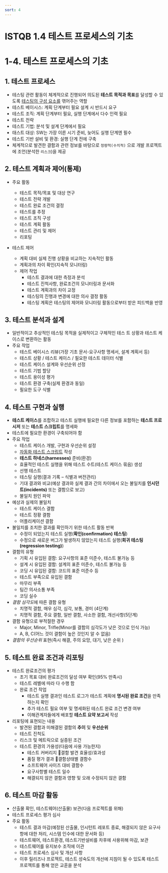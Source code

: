 ```yaml
---
sort: 4
---
```


# ISTQB 1.4 테스트 프로세스의 기초

# 1-4. 테스트 프로세스의 기초
## 1. 테스트 프로세스 
   - 테스팅 관련 활동이 체계적으로 진행되어 의도된 **테스트 목적과 목표**를 달성할 수 있도록 <u>테스팅의 구성 요소를</u> 엮어주는 역할
   - 테스트 베이시스: 계획 단계부터 필요 설계 시 반드시 요구
   - 테스트 조직: 계획 단계부터 필요, 실행 단계에서 다수 인력 필요
   - 테스트 전략
   - 테스트 기법: 분석 및 설계 단계에서 필요
   - 태스트 대상: SW는 가장 이른 시기 준비, 늦어도 실행 단계엔 필수
   - 테스트 기반 설비 및 환경: 실행 단계 전에 구축
   - 체계적으로 발견한 결함과 관련 정보를 바탕으로 `정량적(수치적)` 으로 개발 프로젝트에 조언(분석한 `리스크`)을 제공

## 2. 테스트 계획과 제어(통제) 
   - 주요 활동
     + 테스트 목적/목표 및 대상 연구
     + 테스트 전략 개발
     + 테스트 완료 조건의 결정
     + 테스트를 추정
     + 테스트 조직 구성
     + 테스트 계획 활동
     + 테스트 관리 및 제어
     + 리포팅  
    
   - 테스트 제어 
     + 계획 대비 실제 진행 상황을 비교하는 지속적인 활동
     + 계획과의 차이 확인(지속적 모니터링)
     + 제어 작업
       + 테스트 결과에 대한 측정과 분석
       + 테스트 진척사항, 완료조건의 모니터링과 문서화
       + 테스트 계획과의 차이 교정
       + 테스팅의 진행과 변경에 대한 의사 결정 활동
       + 테스팅 계획은 테스팅의 제어와 모니터링 활동으로부터 받은 피드백을 반영

## 3. 테스트 분석과 설계 
   - 일반적이고 추상적인 테스팅 목적을 실제적이고 구체적인 테스 트 상황과 테스트 케이스로 변환하는 활동
   - 주요 작업
     - 테스트 베이시스 리뷰(가장 기초 문서-요구사항 명세서, 설계 계획서 등)
     - 테스트 상황 / 테스트 케이스 / 필요한 테스트 데이터 식별
     - 테스트 케이스 설계와 우선순위 선정
     - 테스트 기법 할당
     - 테스트 용이성 평가
     - 테스트 환경 구축(실제 환경과 동일)
     - 필요한 도구 식별


## 4.  테스트 구현과 실행 
   - **테스트 케이스**를 조합하고 테스트 실행에 필요한 다른 정보를 포함하는 **테스트 프로시저** 또는 **테스트 스크립트**를 명세화
   - 테스트에 필요한 환경이 구축되어야 함
   - 주요 작업
     - 테스트 케이스 개발, 구현과 우선순위 설정
     - <u>자동화 테스트 스크립트</u> 작성
     - **테스트 하네스(harnesses)** 준비(환경)
     - 효율적인 테스트 실행을 위해 테스트 수트(테스트 케이스 묶음) 생성
     - 선행 테스트
     - 테스팅 실행(결과 기록 – 식별과 버전관리)
     - 기대 결과와 비교(예상 결과와 실제 결과 간의 차이에서 오는 불일치를 **인시던트(incidents)** 또는 결함으로 보고)
     - 불일치 원인 파악 
   - 예상과 실제의 불일치 
     - 테스트 케이스 결함
     - 테스트 정황 결함
     - 어플리케이션 결함 
   - 불일치를 조치한 결과를 확인하기 위한 테스트 활동 반복 
     - 수정이 되었는지 테스트 실행(**확인(confirmation) 테스팅**)
     - 수정으로 새로운 버그가 발생하지 않았는지 테스트 실행(**회귀 테스팅(regression testing)**)
   - 결함의 유형
     - 기획 시 유입된 결함: 요구사항의 표준 미준수, 테스트 불가능 등
     - 설계 시 유입된 결함: 설계의 표준 미준수, 테스트 불가능 등
     - 코딩 시 유입된 결함: 코드의 표준 미준수 등
     - 테스트 부족으로 유입된 결함
     - 마무리 부족
     - 팀간 의사소통 부족
     - 코딩 실수
   - *결함 심각도*에 따른 결함 유형
     - 치명적 결함, 매우 심각, 심각, 보통, 경미 (4단계)
     - 치명적 결함, 주요 결함, 일반 결함, 사소한 결함, 개선사항(5단계)
   - 결함 유형으로 부적절한 경우 
     - Major, Minor, Trifle(Minor를 결함의 심각도가 낮은 것으로 인식 가능)
     - A, B, C(어느 것이 결함이 높은 것인지 알 수 없음) 
   - *결함의 우선순위* 표현(즉시 해결, 주의 요망, 대기, 낮은 순위
)

## 5. 테스트 완료 조건과 리포팅 
   - 테스트 완료조건의 평가 
     - 초기 목표 대비 완료조건의 달성 여부 확인(95% 만족시)
     - 테스트 레벨에 따라 다 수행 함
     - 완료 조건 작업
       - 테스트 실행 결과인 테스트 로그가 테스트 계획에 **명시된 완료 조건**을 만족하는지 확인
       - 추가 테스트 필요 여부 및 명세화된 테스트 완료 조건 변경 여부
       - 이해관계자들에게 배포할 **테스트 요약 보고서** 작성
   - 리포팅에 표현되는 내용 
     - 발견된 결함과 미해결된 결함의 **추이** 및 **우선순위**
     - 테스트 진척도
     - 리스크 및 메트릭으로 실증된 조건
     - 테스트 환경의 가용성(다음에 사용 가능한지)
       - 테스트 커버리지 결함 발견 효율성/효과성
       - 품질 평가 결과 결함상태별 결함수
       - 소프트웨어 사이즈 대비 결함수
       - 요구사항별 테스트 일수
       - 해결되지 않은 결함과 영향 및 오래 수정되지 않은 결함 

## 6. 테스트 마감 활동 
   - 산출물 확인, 테스트웨어(산출물) 보관(다음 프로젝트를 위해)
   - 테스트 프로세스 평가 심사
   - 주요 활동
     - 테스트 결과 마감(예정된 산출물, 인시턴트 레포트 종료, 해결되지 않은 요구사항에 대한 처리, 시스템 인수에 대한 문서화 등)
     - 테스트웨어, 테스트환경, 테스트기반설비를 차후에 사용위해 마감, 보관
     - 테스트웨어를 유지보수 조직에 이관
     - 테스트 프로세스 심사 및 개선 사항
     - 이후 릴리즈나 프로젝트, 테스트 성숙도의 개선에 지침이 될 수 있도록 테스트 프로젝트를 통해 얻은 교훈을 분석

